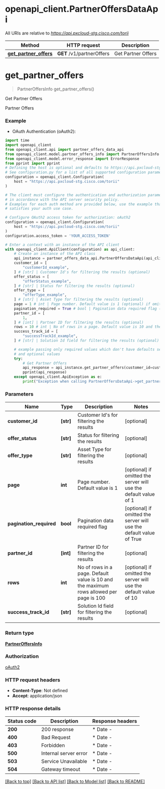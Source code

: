 # openapi_client.PartnerOffersDataApi

All URIs are relative to *https://api.pxcloud-stg.cisco.com/torii*

Method | HTTP request | Description
------------- | ------------- | -------------
[**get_partner_offers**](PartnerOffersDataApi.md#get_partner_offers) | **GET** /v1/partnerOffers | Get Partner Offers


# **get_partner_offers**
> PartnerOffersInfo get_partner_offers()

Get Partner Offers

Partner Offers

### Example

* OAuth Authentication (oAuth2):

```python
import time
import openapi_client
from openapi_client.api import partner_offers_data_api
from openapi_client.model.partner_offers_info import PartnerOffersInfo
from openapi_client.model.error_response import ErrorResponse
from pprint import pprint
# Defining the host is optional and defaults to https://api.pxcloud-stg.cisco.com/torii
# See configuration.py for a list of all supported configuration parameters.
configuration = openapi_client.Configuration(
    host = "https://api.pxcloud-stg.cisco.com/torii"
)

# The client must configure the authentication and authorization parameters
# in accordance with the API server security policy.
# Examples for each auth method are provided below, use the example that
# satisfies your auth use case.

# Configure OAuth2 access token for authorization: oAuth2
configuration = openapi_client.Configuration(
    host = "https://api.pxcloud-stg.cisco.com/torii"
)
configuration.access_token = 'YOUR_ACCESS_TOKEN'

# Enter a context with an instance of the API client
with openapi_client.ApiClient(configuration) as api_client:
    # Create an instance of the API class
    api_instance = partner_offers_data_api.PartnerOffersDataApi(api_client)
    customer_id = [
        "customerId_example",
    ] # [str] | Customer Id's for filtering the results (optional)
    offer_status = [
        "offerStatus_example",
    ] # [str] | Status for filtering the results (optional)
    offer_type = [
        "offerType_example",
    ] # [str] | Asset Type for filtering the results (optional)
    page = 1 # int | Page number. Default value is 1 (optional) if omitted the server will use the default value of 1
    pagination_required = True # bool | Pagination data required flag (optional) if omitted the server will use the default value of True
    partner_id = [
        1,
    ] # [int] | Partner ID for filtering the results (optional)
    rows = 10 # int | No of rows in a page. Default value is 10 and the maximum rows allowed per page is 100 (optional) if omitted the server will use the default value of 10
    success_track_id = [
        "successTrackId_example",
    ] # [str] | Solution Id field for filtering the results (optional)

    # example passing only required values which don't have defaults set
    # and optional values
    try:
        # Get Partner Offers
        api_response = api_instance.get_partner_offers(customer_id=customer_id, offer_status=offer_status, offer_type=offer_type, page=page, pagination_required=pagination_required, partner_id=partner_id, rows=rows, success_track_id=success_track_id)
        pprint(api_response)
    except openapi_client.ApiException as e:
        print("Exception when calling PartnerOffersDataApi->get_partner_offers: %s\n" % e)
```


### Parameters

Name | Type | Description  | Notes
------------- | ------------- | ------------- | -------------
 **customer_id** | **[str]**| Customer Id&#39;s for filtering the results | [optional]
 **offer_status** | **[str]**| Status for filtering the results | [optional]
 **offer_type** | **[str]**| Asset Type for filtering the results | [optional]
 **page** | **int**| Page number. Default value is 1 | [optional] if omitted the server will use the default value of 1
 **pagination_required** | **bool**| Pagination data required flag | [optional] if omitted the server will use the default value of True
 **partner_id** | **[int]**| Partner ID for filtering the results | [optional]
 **rows** | **int**| No of rows in a page. Default value is 10 and the maximum rows allowed per page is 100 | [optional] if omitted the server will use the default value of 10
 **success_track_id** | **[str]**| Solution Id field for filtering the results | [optional]

### Return type

[**PartnerOffersInfo**](PartnerOffersInfo.md)

### Authorization

[oAuth2](../README.md#oAuth2)

### HTTP request headers

 - **Content-Type**: Not defined
 - **Accept**: application/json


### HTTP response details

| Status code | Description | Response headers |
|-------------|-------------|------------------|
**200** | 200 response |  * Date -  <br>  |
**400** | Bad Request |  * Date -  <br>  |
**403** | Forbidden |  * Date -  <br>  |
**500** | Internal server error |  * Date -  <br>  |
**503** | Service Unavailable |  * Date -  <br>  |
**504** | Gateway timeout |  * Date -  <br>  |

[[Back to top]](#) [[Back to API list]](../README.md#documentation-for-api-endpoints) [[Back to Model list]](../README.md#documentation-for-models) [[Back to README]](../README.md)

